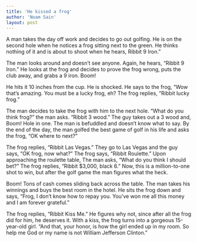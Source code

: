```yaml
---
title: 'He kissed a frog'
author: 'Noam Sain'
layout: post
---
```


A man takes the day off work and decides to go out golfing. He is on the second hole when he notices a frog sitting next to the green. He thinks nothing of it and is about to shoot when he hears, Ribbit 9 Iron.”

The man looks around and doesn’t see anyone. Again, he hears, “Ribbit 9 Iron.” He looks at the frog and decides to prove the frog wrong, puts the club away, and grabs a 9 iron. Boom!

He hits it 10 inches from the cup. He is shocked. He says to the frog, “Wow that’s amazing. You must be a lucky frog, eh? The frog replies, “Ribbit lucky frog.”

The man decides to take the frog with him to the next hole. “What do you think frog?” the man asks. “Ribbit 3 wood.” The guy takes out a 3 wood and, Boom! Hole in one. The man is befuddled and doesn’t know what to say. By the end of the day, the man golfed the best game of golf in his life and asks the frog, “OK where to next?”

The frog replies, “Ribbit Las Vegas.” They go to Las Vegas and the guy says, “OK frog, now what?” The frog says, “Ribbit Roulette.” Upon approaching the roulette table, The man asks, “What do you think I should bet?” The frog replies, “Ribbit $3,000, black 6.” Now, this is a million-to-one shot to win, but after the golf game the man figures what the heck.

Boom! Tons of cash comes sliding back across the table. The man takes his winnings and buys the best room in the hotel. He sits the frog down and says, “Frog, I don’t know how to repay you. You’ve won me all this money and I am forever grateful.”

The frog replies, “Ribbit Kiss Me.” He figures why not, since after all the frog did for him, he deserves it. With a kiss, the frog turns into a gorgeous 15-year-old girl. “And that, your honor, is how the girl ended up in my room. So help me God or my name is not William Jefferson Clinton.”

